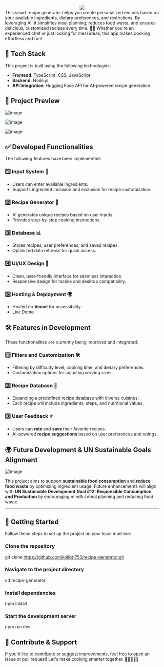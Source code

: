 <center>
<img src="https://readme-typing-svg.herokuapp.com?color=FFA500&size=40&width=900&height=80&lines=Welcome+to+Nuska+🍽️" /> </center>
This smart recipe generator helps you create personalized recipes based on your available ingredients, dietary preferences, and restrictions. By leveraging AI, it simplifies meal planning, reduces food waste, and ensures delicious, customized recipes every time. 🚀🥗
Whether you're an experienced chef or just looking for meal ideas, this app makes cooking effortless and fun!

## 🚀 Tech Stack  
This project is built using the following technologies:  
- **Frontend**: TypeScript, CSS, JavaScript  
- **Backend**: Node.js  
- **API Integration**: Hugging Face API for AI-powered recipe generation

## 📸 Project Preview  
![image](https://github.com/user-attachments/assets/facf4de2-9428-4713-9d00-4f17e0f082bd)

![image](https://github.com/user-attachments/assets/d1ac8f98-087d-4ed8-b53e-b3ea131e470a)

![image](https://github.com/user-attachments/assets/1c752e50-8297-44f7-bce1-662a5cdc9ef2)





## ✅ Developed Functionalities  
The following features have been implemented:  

### 1️⃣ Input System 📝  
- Users can enter available ingredients.  
- Supports ingredient inclusion and exclusion for recipe customization.  

### 2️⃣ Recipe Generator 🤖  
- AI generates unique recipes based on user inputs.  
- Provides step-by-step cooking instructions.  

### 3️⃣ Database 📊  
- Stores recipes, user preferences, and saved recipes.  
- Optimized data retrieval for quick access.  

### 4️⃣ UI/UX Design 🎨  
- Clean, user-friendly interface for seamless interaction.  
- Responsive design for mobile and desktop compatibility.  

### 5️⃣ Hosting & Deployment 🌍  
- Hosted on **Vercel** for accessibility.  
- [Live Demo](https://recipe-generator.vercel.app)  

## 🛠️ Features in Development  
These functionalities are currently being improved and integrated:  

### 1️⃣ Filters and Customization 🛠️  
- Filtering by difficulty level, cooking time, and dietary preferences.  
- Customization options for adjusting serving sizes.  

### 2️⃣ Recipe Database 📖  
- Expanding a predefined recipe database with diverse cuisines.  
- Each recipe will include ingredients, steps, and nutritional values.  

### 3️⃣ User Feedback ⭐  
- Users can **rate** and **save** their favorite recipes.  
- AI-powered **recipe suggestions** based on user preferences and ratings.  

## 🌍 Future Development & UN Sustainable Goals Alignment  
![image](https://github.com/user-attachments/assets/ba7102c3-270e-4588-84a8-cd8ff39d2567)

This project aims to support **sustainable food consumption** and **reduce food waste** by optimizing ingredient usage. Future enhancements will align with **UN Sustainable Development Goal #12: Responsible Consumption and Production** by encouraging mindful meal planning and reducing food waste.  

---

## 📌 Getting Started  
Follow these steps to set up the project on your local machine:  


### Clone the repository
git clone https://github.com/kolibri753/recipe-generator.git

### Navigate to the project directory
cd recipe-generator

### Install dependencies
npm install

### Start the development server
npm run dev


##  📌 Contribute & Support  
If you'd like to contribute or suggest improvements, feel free to open an issue or pull request! Let's make cooking smarter together. 🚀👨‍🍳👩‍🍳  
